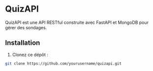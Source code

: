 # QuizAPI

QuizAPI est une API RESTful construite avec FastAPI et MongoDB pour gérer des sondages.

## Installation

1. Clonez ce dépôt :
```bash
git clone https://github.com/yourusername/quizapi.git
```
